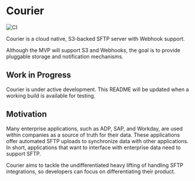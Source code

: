 # Courier
![CI](https://github.com/msdottee/courier/workflows/CI/badge.svg?branch=master)

Courier is a cloud native, S3-backed SFTP 
server with Webhook support.

Although the MVP will support S3 and Webhooks, 
the goal is to provide pluggable storage and 
notification mechanisms.

## Work in Progress
Courier is under active development. This 
README will be updated when a working build is 
available for testing.

## Motivation
Many enterprise applications, such as ADP, SAP, 
and Workday, are used within companies as a 
source of truth for their data. These 
applications offer automated SFTP uploads to 
synchronize data with other applications. In 
short, applications that want to interface with 
enterprise data need to support SFTP.

Courier aims to tackle the undifferentiated 
heavy lifting of handling SFTP integrations, 
so developers can focus on differentiating 
their product.
